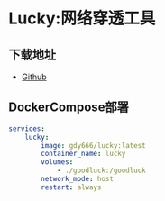 # Lucky:网络穿透工具
## 下载地址
- [Github](https://github.com/gdy666/lucky)

## DockerCompose部署
```yaml
services:
    lucky:
        image: gdy666/lucky:latest
        container_name: lucky
        volumes:
            - ./goodluck:/goodluck
        network_mode: host
        restart: always
```